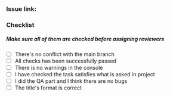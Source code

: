 ### Issue link:

<!--
  The linked issue. If there is not issue, and it is a hotfix, create the issue in project first
  Link project: https://github.com/users/tranduybau/projects/3
-->

### Checklist

##### Make sure all of them are checked before assigning reviewers

- [ ] There's no conflict with the main branch
- [ ] All checks has been successfully passed
- [ ] There is no warnings in the console
- [ ] I have checked the task satisfies what is asked in project
- [ ] I did the QA part and I think there are no bugs
- [ ] The title's format is correct <!-- e.g: [XCLUSIVE-850] feat(auth): Implement login with google SSO  -->
